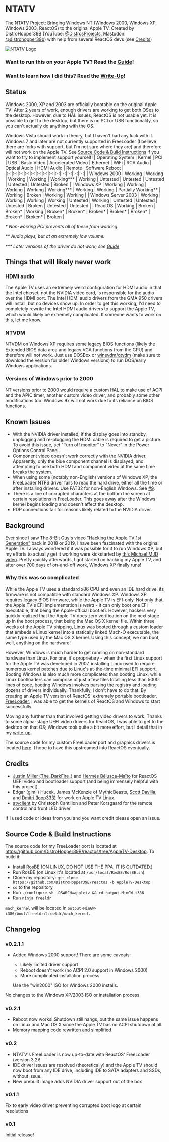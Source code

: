 # NTATV
The NTATV Project: Bringing Windows NT (Windows 2000, Windows XP, Windows 2003, ReactOS) to the original Apple TV. Created by DistroHopper39B (YouTube: [@DistrosProjects](https://youtube.com/@DistrosProjects), Mastodon: [@distrohopper39b](https://bitbang.social/@distrohopper39b)) with help from several ReactOS devs (see [Credits](#credits))


![NTATV Logo](NTATV_Logo_256.png)

### Want to run this on your Apple TV? Read the [Guide](Docs/Guide.md)!
### Want to learn how I did this? Read the [Write-Up](Docs/Write-Up.md)!
## Status
Windows 2000, XP and 2003 are officially bootable on the original Apple TV! After 2 years of work, enough drivers are working to get both OSes to the desktop. However, due to HAL issues, ReactOS is not usable yet. It is possible to get to the desktop, but there is no PCI or USB functionality, so you can't actually do anything with the OS.

Windows Vista should work in theory, but I haven't had any luck with it. Windows 7 and later are not currently supported in FreeLoader (I believe there are forks with support, but I'm not sure where they are) and therefore will not work on the Apple TV. See [Source Code & Build Instructions](#source-code--build-instructions) if you want to try to implement support yourself!
| Operating System | Kernel | PCI | USB | Basic Video | Accelerated Video | Ethernet | WiFi | RCA Audio | Optical Audio | HDMI Audio | Remote | Software Reboot |
|:-:|:-:|:-:|:-:|:-:|:-:|:-:|:-:|:-:|:-:|:-:|:-:|:-:|
| Windows 2000 | Working | Working | Working | Working | Working*** | Working | Untested | Untested | Untested | Untested | Untested | Broken |
| Windows XP | Working | Working | Working | Working | Working*** | Working | Working | Partially Working** | Working | Broken | Working | Working |
| Windows Server 2003 | Working | Working | Working | Working | Untested | Working | Untested | Untested | Untested | Broken | Untested | Untested |
| ReactOS | Working | Broken | Broken* | Working | Broken* | Broken* | Broken* | Broken* | Broken* | Broken* | Broken* | Broken |

*\* Non-working PCI prevents all of these from working.*

*\*\* Audio plays, but at an extremely low volume.*

*\*\*\* Later versions of the driver do not work; see [Guide](Docs/Guide.md#nvidia-graphics)*


## Things that will likely never work
### HDMI audio
The Apple TV uses an extremely weird configuration for HDMI audio in that the Intel chipset, not the NVIDIA video card, is responsible for the audio over the HDMI port. The Intel HDMI audio drivers from the GMA 950 drivers will install, but no devices show up. In order to get this working, I'd need to completely rewrite the Intel HDMI audio drivers to support the Apple TV, which would likely be extremely complicated. If someone wants to work on this, let me know.

### NTVDM
NTVDM on Windows XP requires some legacy BIOS functions (likely the Extended BIOS data area and legacy VGA functions from the GPU) and therefore will not work. Just use DOSBox or [winevdm/otvdm](https://github.com/otya128/winevdm/releases) (make sure to download the version for older Windows versions) to run DOS/early Windows applications.

### Versions of Windows prior to 2000
NT versions prior to 2000 would require a custom HAL to make use of ACPI and the APIC timer, another custom video driver, and probably some other modifications too. Windows 9x will not work due to its reliance on BIOS functions.

## Known Issues
* With the NVIDIA driver installed, if the display goes into standby, unplugging and re-plugging the HDMI cable is required to get a picture. To avoid this issue, set "Turn off monitor" to "Never" in the Power Options Control Panel.
* Component video doesn't work correctly with the NVIDIA driver. Apparently, only the blue component channel is displayed, and attempting to use both HDMI and component video at the same time breaks the system. 
* When using some (notably non-English) versions of Windows XP, the FreeLoader NTFS driver fails to read the hard drive, either all the time or after installing drivers. Use FAT32 for non-English Windows. See [#9](https://github.com/DistroHopper39B/NTATV/issues/9).
* There is a line of corrupted characters at the bottom the screen at certain resolutions in FreeLoader. This goes away after the Windows kernel begins loading and doesn't affect the desktop.
* RDP connections fail for reasons likely related to the NVIDIA driver.

## Background
Ever since I saw The 8-Bit Guy's video ["Hacking the Apple TV 1st Generation"](https://youtu.be/Q9Acyy9lGSM) back in 2018 or 2019, I have been fascinated with the original Apple TV. I always wondered if it was possible for it to run Windows XP, but my efforts to actually get it working were kickstarted by [this Michael MJD video](https://youtu.be/3rBFkwtaQbU). Pretty quickly afterwards, I got started on hacking my Apple TV, and after over 700 days of on-and-off work, Windows XP finally runs!
### Why this was so complicated
While the Apple TV uses a standard x86 CPU and even an IDE hard drive, its firmware is not compatible with standard Windows XP. Windows XP requires legacy BIOS firmware, while the Apple TV is EFI-only. Not only that, the Apple TV's EFI implementation is *weird* - it can only boot one EFI executable, that being the Apple-official boot.efi. However, hackers very quickly realized that the Apple TV does zero verification on the next stage up in the boot process, that being the Mac OS X kernel file. Within three weeks of the Apple TV shipping, Linux was booted through a custom loader that embeds a Linux kernel into a statically linked Mach-O executable, the same type used by the Mac OS X kernel. Using this concept, we can boot, well, anything on the hardware!

However, Windows is much harder to get running on non-standard hardware than Linux. For one, it's proprietary - when the first Linux support for the Apple TV was developed in 2007, installing Linux used to require numerous kernel patches due to Linux's at-the-time minimal EFI support. Booting Windows is also much more complicated than booting Linux; while Linux bootloaders can comprise of just a few files totalling less than 5000 lines of code, booting Windows involves parsing the registry and loading dozens of drivers individually. Thankfully, I don't have to do that. By creating an Apple TV version of ReactOS' extremely portable bootloader, [FreeLoader](https://reactos.org/wiki/FreeLoader), I was able to get the kernels of ReactOS and Windows to start successfully.

Moving any further than that involved getting video drivers to work. Thanks to some alpha-stage UEFI video drivers for ReactOS, I was able to get to the desktop on that OS; Windows took quite a bit more effort, but I detail that in my [write-up](Docs/Write-Up.md). 

The source code for my custom FreeLoader port and graphics drivers is located [here](https://github.com/DistroHopper39B/reactos). I hope to have this upstreamed into ReactOS eventually.

## Credits
* [Justin Miller (The_DarkFire_)](https://github.com/DarkFire01) and [Hermès Bélusca-Maïto](https://github.com/hbelusca) for ReactOS UEFI video and bootloader support (and being immensely helpful with this project)
* Edgar (gimli) Hucek, James McKenzie of MythicBeasts, [Scott Davilla](https://github.com/davilla), and [Dmitri (loop333)](https://github.com/loop333) for work on Apple TV Linux.
* [atvclient](https://github.com/Evinyatar/atvclient) by Christoph Cantillon and Peter Korsgaard for the remote control and front LED driver

If I used code or ideas from you and you want credit please open an issue.

## Source Code & Build Instructions
The source code for my FreeLoader port is located at https://github.com/DistroHopper39B/reactos/tree/AppleTV-Desktop. To build it:
* Install [RosBE](https://reactos.org/wiki/Build_Environment) (ON LINUX, DO NOT USE THE PPA, IT IS OUTDATED.)
* Run RosBE (on Linux it's located at `/usr/local/RosBE/RosBE.sh`)
* Clone my repository: `git clone https://github.com/DistroHopper39B/reactos -b AppleTV-Desktop`
* `cd` to the repository
* Run `./configure.sh -DSARCH=appletv && cd output-MinGW-i386`
* Run `ninja freeldr`

`mach_kernel` will be located in `output-MinGW-i386/boot/freeldr/freeldr/mach_kernel`.

## Changelog
### v0.2.1.1
* Added Windows 2000 support! There are some caveats:
    * Likely limited driver support
    * Reboot doesn't work (no ACPI 2.0 support in Windows 2000)
    * More complicated installation process
    
    Use the "win2000" ISO for Windows 2000 installs.

No changes to the Windows XP/2003 ISO or installation process.

### v0.2.1
* Reboot now works! Shutdown still hangs, but the same issue happens on Linux and Mac OS X since the Apple TV has no ACPI shutdown at all.
* Memory mapping code rewritten and simplified

### v0.2
* NTATV's FreeLoader is now up-to-date with ReactOS' FreeLoader (version 3.2)!
* IDE driver issues are resolved (theoretically) and the Apple TV should now boot from any IDE drive, including IDE to SATA adapters and SSDs, without issue.
* New prebuilt image adds NVIDIA driver support out of the box

### v0.1.1 
Fix to early video driver preventing corrupted boot logo at certain resolutions

### v0.1
Initial release!
